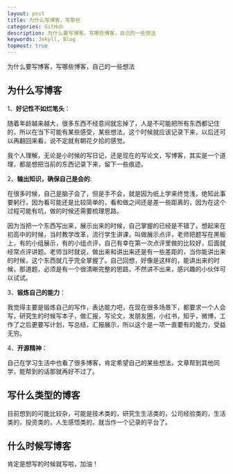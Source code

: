 ```yaml
---
layout: post
title: 为什么写博客，写那些
categories: GitHub
description: 为什么要写博客，写哪些博客，自己的一些想法
keywords: Jekyll, Blog
topmost: true
---
```


为什么要写博客，写哪些博客，自己的一些想法

## 为什么写博客

1、**好记性不如烂笔头**：

随着年龄越来越大，很多东西不经意间就忘掉了，人是不可能把所有东西都记住的，所以在当下可能有某些感受，某些想法，这个时候就应该记录下来，以后还可以再翻回来看，说不定就有朝花夕拾的感觉。

我个人理解，无论是小时候的写日记，还是现在的写论文，写博客，其实是一个道理，都是想把当前的东西记录下来，留下一些痕迹。

2、**输出知识，确保自己是会的**:

在很多时候，自己是脑子会了，但是手不会，就是因为纸上学来终觉浅，绝知此事要躬行，因为看可能还是比较简单的，看和做之间还是差一些距离的，因为在这个过程可能有坑，做的时候还需要梳理思路。

因为当把一个东西写出来，展示出来的时候，自己掌握的已经是不错了。想起来在初高中的时候，当时教学改革，流行学生讲课，叫做展示点评，老师把题写在黑板上，有的小组展示，有的小组点评，自己有幸在第一次点评里做的比较好，后面就经常点评讲题。老师当时就说，做出来和讲出来还是有一些差距的，当你能讲出来的时候，这个东西就几乎完全掌握了。自己回想，好像是这样的，能讲出来的时候，那道题，必须是有一个很清晰完整的思路，不然讲不出来，感兴趣的小伙伴可以试试。


3、**锻炼自己的能力**：

我觉得主要是锻炼自己的写作，表达能力吧，在现在很多场景下，都要求一个人会写，研究生的时候写本子，做汇报，写论文，发朋友圈，小红书，知乎，微博，工作了之后更要写计划，写总结，汇报展示，所以这个是一项一直要有的能力，受益无穷。


4、**开源精神**：

自己在学习生活中也看了很多博客，肯定希望自己的某些想法，文章帮到其他同学，能帮到的话那就再好不过了。

## 写什么类型的博客

目前想到的可能比较杂，可能是技术类的，研究生生活类的，公司经验类的，生活类的，投资类的，人生感悟类的，就当作一个记录的平台了。

## 什么时候写博客

肯定是想写的时候就写啦，加油！


